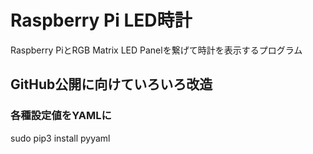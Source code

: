 Raspberry Pi LED時計
====

Raspberry PiとRGB Matrix LED Panelを繋げて時計を表示するプログラム

## GitHub公開に向けていろいろ改造

### 各種設定値をYAMLに

sudo pip3 install pyyaml

